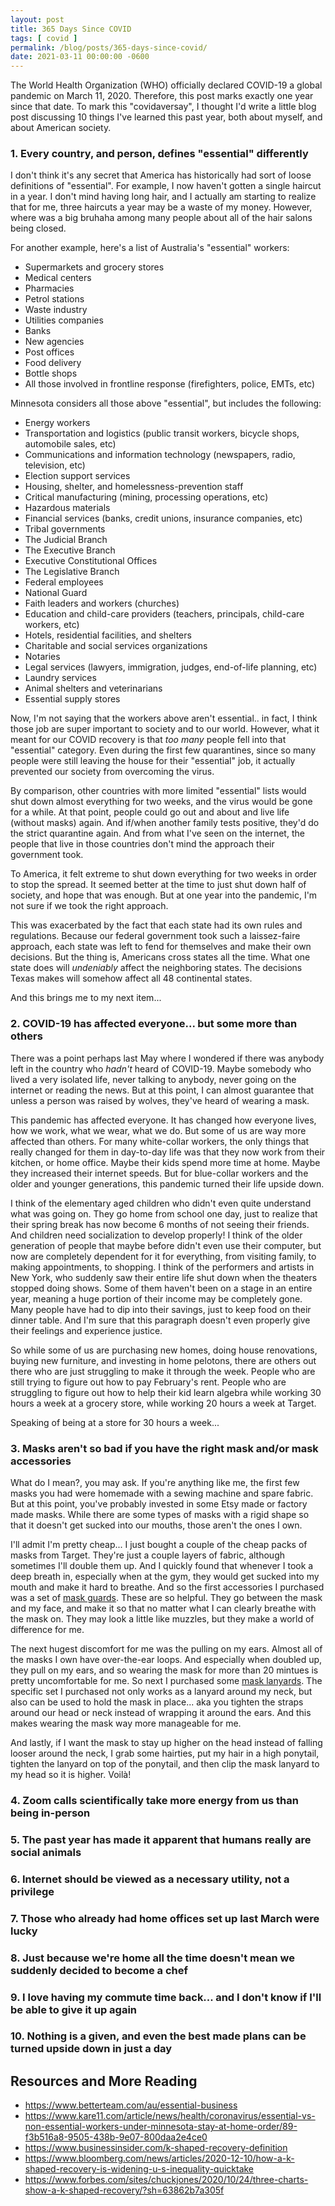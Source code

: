 ```yaml
---
layout: post
title: 365 Days Since COVID
tags: [ covid ]
permalink: /blog/posts/365-days-since-covid/
date: 2021-03-11 00:00:00 -0600
---
```


The World Health Organization (WHO) officially declared COVID-19 a global pandemic on March 11, 2020. Therefore, this post marks exactly one year since that date. To mark this "covidaversay", I thought I'd write a little blog post discussing 10 things I've learned this past year, both about myself, and about American society.

### 1. Every country, and person, defines "essential" differently

I don't think it's any secret that America has historically had sort of loose definitions of "essential". For example, I now haven't gotten a single haircut in a year. I don't mind having long hair, and I actually am starting to realize that for me, three haircuts a year may be a waste of my money. However, where was a big bruhaha among many people about all of the hair salons being closed.

For another example, here's a list of Australia's "essential" workers:

* Supermarkets and grocery stores
* Medical centers
* Pharmacies
* Petrol stations
* Waste industry
* Utilities companies
* Banks
* New agencies
* Post offices
* Food delivery
* Bottle shops
* All those involved in frontline response (firefighters, police, EMTs, etc)

Minnesota considers all those above "essential", but includes the following:

* Energy workers
* Transportation and logistics (public transit workers, bicycle shops, automobile sales, etc)
* Communications and information technology (newspapers, radio, television, etc)
* Election support services
* Housing, shelter, and homelessness-prevention staff
* Critical manufacturing (mining, processing operations, etc)
* Hazardous materials
* Financial services (banks, credit unions, insurance companies, etc)
* Tribal governments
* The Judicial Branch
* The Executive Branch
* Executive Constitutional Offices
* The Legislative Branch
* Federal employees
* National Guard
* Faith leaders and workers (churches)
* Education and child-care providers (teachers, principals, child-care workers, etc)
* Hotels, residential facilities, and shelters
* Charitable and social services organizations
* Notaries
* Legal services (lawyers, immigration, judges, end-of-life planning, etc)
* Laundry services
* Animal shelters and veterinarians
* Essential supply stores

Now, I'm not saying that the workers above aren't essential.. in fact, I think those job are super important to society and to our world. However, what it meant for our COVID recovery is that _too many_ people fell into that "essential" category. Even during the first few quarantines, since so many people were still leaving the house for their "essential" job, it actually prevented our society from overcoming the virus.

By comparison, other countries with more limited "essential" lists would shut down almost everything for two weeks, and the virus would be gone for a while. At that point, people could go out and about and live life (without masks) again. And if/when another family tests positive, they'd do the strict quarantine again. And from what I've seen on the internet, the people that live in those countries don't mind the approach their government took.

To America, it felt extreme to shut down everything for two weeks in order to stop the spread. It seemed better at the time to just shut down half of society, and hope that was enough. But at one year into the pandemic, I'm not sure if we took the right approach.

This was exacerbated by the fact that each state had its own rules and regulations. Because our federal government took such a laissez-faire approach, each state was left to fend for themselves and make their own decisions. But the thing is, Americans cross states all the time. What one state does will _undeniably_ affect the neighboring states. The decisions Texas makes will somehow affect all 48 continental states.

And this brings me to my next item...

### 2. COVID-19 has affected everyone... but some more than others

There was a point perhaps last May where I wondered if there was anybody left in the country who _hadn't_ heard of COVID-19. Maybe somebody who lived a very isolated life, never talking to anybody, never going on the internet or reading the news. But at this point, I can almost guarantee that unless a person was raised by wolves, they've heard of wearing a mask.

This pandemic has affected everyone. It has changed how everyone lives, how we work, what we wear, what we do. But some of us are way more affected than others. For many white-collar workers, the only things that really changed for them in day-to-day life was that they now work from their kitchen, or home office. Maybe their kids spend more time at home. Maybe they increased their internet speeds. But for blue-collar workers and the older and younger generations, this pandemic turned their life upside down.

I think of the elementary aged children who didn't even quite understand what was going on. They go home from school one day, just to realize that their spring break has now become 6 months of not seeing their friends. And children need socialization to develop properly! I think of the older generation of people that maybe before didn't even use their computer, but now are completely dependent for it for everything, from visiting family, to making appointments, to shopping. I think of the performers and artists in New York, who suddenly saw their entire life shut down when the theaters stopped doing shows. Some of them haven't been on a stage in an entire year, meaning a huge portion of their income may be completely gone. Many people have had to dip into their savings, just to keep food on their dinner table. And I'm sure that this paragraph doesn't even properly give their feelings and  experience justice.

So while some of us are purchasing new homes, doing house renovations, buying new furniture, and investing in home pelotons, there are others out there who are just struggling to make it through the week. People who are still trying to figure out how to pay February's rent. People who are struggling to figure out how to help their kid learn algebra while working 30 hours a week at a grocery store, while working 20 hours a week at Target.

Speaking of being at a store for 30 hours a week...

### 3. Masks aren't so bad if you have the right mask and/or mask accessories

What do I mean?, you may ask. If you're anything like me, the first few masks you had were homemade with a sewing machine and spare fabric. But at this point, you've probably invested in some Etsy made or factory made masks. While there are some types of masks with a rigid shape so that it doesn't get sucked into our mouths, those aren't the ones I own.

I'll admit I'm pretty cheap... I just bought a couple of the cheap packs of masks from Target. They're just a couple layers of fabric, although sometimes I'll double them up. And I quickly found that whenever I took a deep breath in, especially when at the gym, they would get sucked into my mouth and make it hard to breathe. And so the first accessories I purchased was a set of [mask guards](https://www.google.com/search?q=mask+guards&sxsrf=ALeKk033pi5uWe1paZy_L14DES8ihvuE_Q:1615145317207&source=lnms&tbm=isch&sa=X&ved=2ahUKEwis1pGX9Z7vAhVFa80KHWnCArAQ_AUoAnoECB0QBA&biw=1228&bih=949). These are so helpful. They go between the mask and my face, and make it so that no matter what I can clearly breathe with the mask on. They may look a little like muzzles, but they make a world of difference for me.

The next hugest discomfort for me was the pulling on my ears. Almost all of the masks I own have over-the-ear loops. And especially when doubled up, they pull on my ears, and so wearing the mask for more than 20 mintues is pretty uncomfortable for me. So next I purchased some [mask lanyards](https://www.amazon.com/Lanyard-Essential-Accessory-Glasses-Attachment/dp/B08HXCXRQC/ref=asc_df_B08HXCXRQC/?tag=hyprod-20&linkCode=df0&hvadid=475857959892&hvpos=&hvnetw=g&hvrand=1448916636927237682&hvpone=&hvptwo=&hvqmt=&hvdev=c&hvdvcmdl=&hvlocint=&hvlocphy=9019679&hvtargid=pla-1093695320367&psc=1). The specific set I purchased not only works as a lanyard around my neck, but also can be used to hold the mask in place... aka you tighten the straps around our head or neck instead of wrapping it around the ears. And this makes wearing the mask way more manageable for me.

And lastly, if I want the mask to stay up higher on the head instead of falling looser around the neck, I grab some hairties, put my hair in a high ponytail, tighten the lanyard on top of the ponytail, and then clip the mask lanyard to my head so it is higher. Voilà!

### 4. Zoom calls scientifically take more energy from us than being in-person

### 5. The past year has made it apparent that humans really are social animals

### 6. Internet should be viewed as a necessary utility, not a privilege

### 7. Those who already had home offices set up last March were lucky

### 8. Just because we're home all the time doesn't mean we suddenly decided to become a chef

### 9. I love having my commute time back... and I don't know if I'll be able to give it up again

### 10. Nothing is a given, and even the best made plans can be turned upside down in just a day

## Resources and More Reading

* https://www.betterteam.com/au/essential-business
* https://www.kare11.com/article/news/health/coronavirus/essential-vs-non-essential-workers-under-minnesota-stay-at-home-order/89-f3b516a8-9505-438b-9e07-800daa2e4ce0
* https://www.businessinsider.com/k-shaped-recovery-definition
* https://www.bloomberg.com/news/articles/2020-12-10/how-a-k-shaped-recovery-is-widening-u-s-inequality-quicktake
* https://www.forbes.com/sites/chuckjones/2020/10/24/three-charts-show-a-k-shaped-recovery/?sh=63862b7a305f

